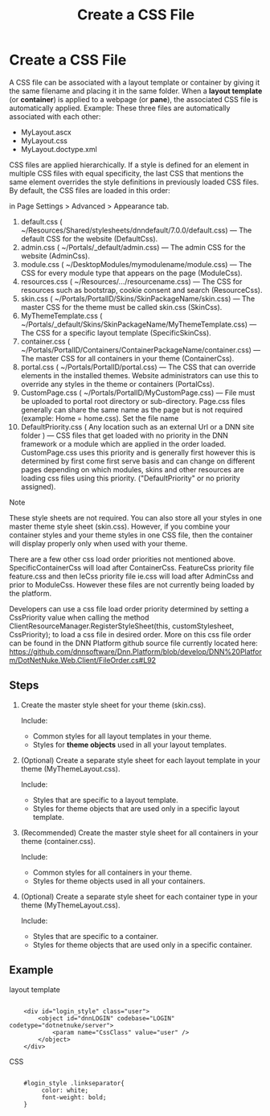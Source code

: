 ﻿---
uid: create-css
locale: en
title: Create a CSS File
dnnversion: 09.02.00
previous-topic: create-container
next-topic: create-doctype-xml
related-topics: themes
links: ["[W3C specifications on cascading and inheritance](https://www.w3.org/TR/css3-cascade/)","[DNN Wiki: DotNetNuke Skins](https://www.dnnsoftware.com/wiki/dotnetnuke-skins)","[DNN Professional Training: Creating HTML Skins](https://www.dnnsoftware.com/services/professional-training/training-videos-subscription/skinning-2-creating-html-skins)"]
---

# Create a CSS File

A CSS file can be associated with a layout template or container by giving it the same filename and placing it in the same folder. When a **layout template** (or **container**) is applied to a webpage (or **pane**), the associated CSS file is automatically applied. Example: These three files are automatically associated with each other:

*   MyLayout.ascx
*   MyLayout.css
*   MyLayout.doctype.xml

CSS files are applied hierarchically. If a style is defined for an element in multiple CSS files with equal specificity, the last CSS that mentions the same element overrides the style definitions in previously loaded CSS files. By default, the CSS files are loaded in this order:

in Page Settings > Advanced > Appearance tab.
1.  default.css ( ~/Resources/Shared/stylesheets/dnndefault/7.0.0/default.css) — The default CSS for the website (DefaultCss).
2.  admin.css ( ~/Portals/_default/admin.css) — The admin CSS for the website (AdminCss).
3.  module.css ( ~/DesktopModules/mymodulename/module.css) — The CSS for every module type that appears on the page (ModuleCss).
4.  resources.css ( ~/Resources/.../resourcename.css) — The CSS for resources such as bootstrap, cookie consent and search (ResourceCss).
5.  skin.css ( ~/Portals/PortalID/Skins/SkinPackageName/skin.css) — The master CSS for the theme must be called skin.css (SkinCss).
6.  MyThemeTemplate.css ( ~/Portals/_default/Skins/SkinPackageName/MyThemeTemplate.css) — The CSS for a specific layout template  (SpecificSkinCss).
7.  container.css ( ~/Portals/PortalID/Containers/ContainerPackageName/container.css) — The master CSS for all containers in your theme (ContainerCss).
8.  portal.css ( ~/Portals/PortalID/portal.css) — The CSS that can override elements in the installed themes. Website administrators can use this to override any styles in the theme or containers (PortalCss).
9.  CustomPage.css ( ~/Portals/PortalID/MyCustomPage.css) —  File must be uploaded to portal root directory or sub-directory.  Page.css files generally can share the same name as the page but is not required (example: Home = home.css). Set the file name 
10.  DefaultPriority.css ( Any location such as an external Url or a DNN site folder ) —  CSS files that get loaded with no priority in the DNN framework or a module which are applied in the order loaded.  CustomPage.css uses this priority and is generally first however this is determined by first come first serve basis and can change on different pages depending on which modules, skins and other resources are loading css files using this priority.  ("DefaultPriority" or no priority assigned).
> [!NOTE]
> These style sheets are not required. You can also store all your styles in one master theme style sheet (skin.css). However, if you combine your container styles and your theme styles in one CSS file, then the container will display properly only when used with your theme.
>
>  There are a few other css load order priorities not mentioned above.  SpecificContainerCss will load after ContainerCss. FeatureCss priority file feature.css and then IeCss priority file ie.css will load after AdminCss and prior to ModuleCss.  However these files are not currently being loaded by the platform.
>
>  Developers can use a css file load order priority determined by setting a CssPriority value when calling the method ClientResourceManager.RegisterStyleSheet(this, customStylesheet, CssPriority); to load a css file in desired order. More on this css file order can be found in the DNN Platform github source file currently located here: https://github.com/dnnsoftware/Dnn.Platform/blob/develop/DNN%20Platform/DotNetNuke.Web.Client/FileOrder.cs#L92

## Steps

1.  Create the master style sheet for your theme (skin.css).

    Include:

    *   Common styles for all layout templates in your theme.
    *   Styles for **theme objects** used in all your layout templates.

2.  (Optional) Create a separate style sheet for each layout template in your theme (MyThemeLayout.css).

    Include:

    *   Styles that are specific to a layout template.
    *   Styles for theme objects that are used only in a specific layout template.

3.  (Recommended) Create the master style sheet for all containers in your theme (container.css).

    Include:

    *   Common styles for all containers in your theme.
    *   Styles for theme objects used in all your containers.

4.  (Optional) Create a separate style sheet for each container type in your theme (MyThemeLayout.css).

    Include:

    *   Styles that are specific to a container.
    *   Styles for theme objects that are used only in a specific container.


## Example

layout template

```

    <div id="login_style" class="user">
        <object id="dnnLOGIN" codebase="LOGIN" codetype="dotnetnuke/server">
            <param name="CssClass" value="user" />
        </object>
    </div>

```

CSS

```

    #login_style .linkseparator{
         color: white;
         font-weight: bold;
    }

```
